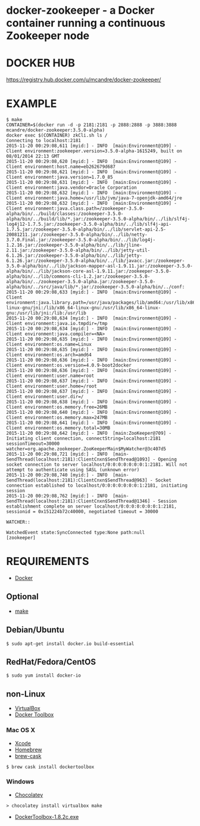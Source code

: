 # docker-zookeeper - a Docker container running a continuous Zookeeper node

# DOCKER HUB

https://registry.hub.docker.com/u/mcandre/docker-zookeeper/

# EXAMPLE

```
$ make
CONTAINER=$(docker run -d -p 2181:2181 -p 2888:2888 -p 3888:3888 mcandre/docker-zookeeper:3.5.0-alpha)
docker exec $(CONTAINER) zkCli.sh ls /
Connecting to localhost:2181
2015-11-20 00:29:08,611 [myid:] - INFO  [main:Environment@109] - Client environment:zookeeper.version=3.5.0-alpha-1615249, built on 08/01/2014 22:13 GMT
2015-11-20 00:29:08,620 [myid:] - INFO  [main:Environment@109] - Client environment:host.name=eb262679d687
2015-11-20 00:29:08,621 [myid:] - INFO  [main:Environment@109] - Client environment:java.version=1.7.0_85
2015-11-20 00:29:08,631 [myid:] - INFO  [main:Environment@109] - Client environment:java.vendor=Oracle Corporation
2015-11-20 00:29:08,632 [myid:] - INFO  [main:Environment@109] - Client environment:java.home=/usr/lib/jvm/java-7-openjdk-amd64/jre
2015-11-20 00:29:08,632 [myid:] - INFO  [main:Environment@109] - Client environment:java.class.path=/zookeeper-3.5.0-alpha/bin/../build/classes:/zookeeper-3.5.0-alpha/bin/../build/lib/*.jar:/zookeeper-3.5.0-alpha/bin/../lib/slf4j-log4j12-1.7.5.jar:/zookeeper-3.5.0-alpha/bin/../lib/slf4j-api-1.7.5.jar:/zookeeper-3.5.0-alpha/bin/../lib/servlet-api-2.5-20081211.jar:/zookeeper-3.5.0-alpha/bin/../lib/netty-3.7.0.Final.jar:/zookeeper-3.5.0-alpha/bin/../lib/log4j-1.2.16.jar:/zookeeper-3.5.0-alpha/bin/../lib/jline-2.11.jar:/zookeeper-3.5.0-alpha/bin/../lib/jetty-util-6.1.26.jar:/zookeeper-3.5.0-alpha/bin/../lib/jetty-6.1.26.jar:/zookeeper-3.5.0-alpha/bin/../lib/javacc.jar:/zookeeper-3.5.0-alpha/bin/../lib/jackson-mapper-asl-1.9.11.jar:/zookeeper-3.5.0-alpha/bin/../lib/jackson-core-asl-1.9.11.jar:/zookeeper-3.5.0-alpha/bin/../lib/commons-cli-1.2.jar:/zookeeper-3.5.0-alpha/bin/../zookeeper-3.5.0-alpha.jar:/zookeeper-3.5.0-alpha/bin/../src/java/lib/*.jar:/zookeeper-3.5.0-alpha/bin/../conf:
2015-11-20 00:29:08,633 [myid:] - INFO  [main:Environment@109] - Client environment:java.library.path=/usr/java/packages/lib/amd64:/usr/lib/x86_64-linux-gnu/jni:/lib/x86_64-linux-gnu:/usr/lib/x86_64-linux-gnu:/usr/lib/jni:/lib:/usr/lib
2015-11-20 00:29:08,634 [myid:] - INFO  [main:Environment@109] - Client environment:java.io.tmpdir=/tmp
2015-11-20 00:29:08,634 [myid:] - INFO  [main:Environment@109] - Client environment:java.compiler=<NA>
2015-11-20 00:29:08,635 [myid:] - INFO  [main:Environment@109] - Client environment:os.name=Linux
2015-11-20 00:29:08,635 [myid:] - INFO  [main:Environment@109] - Client environment:os.arch=amd64
2015-11-20 00:29:08,636 [myid:] - INFO  [main:Environment@109] - Client environment:os.version=4.0.9-boot2docker
2015-11-20 00:29:08,636 [myid:] - INFO  [main:Environment@109] - Client environment:user.name=root
2015-11-20 00:29:08,637 [myid:] - INFO  [main:Environment@109] - Client environment:user.home=/root
2015-11-20 00:29:08,637 [myid:] - INFO  [main:Environment@109] - Client environment:user.dir=/
2015-11-20 00:29:08,638 [myid:] - INFO  [main:Environment@109] - Client environment:os.memory.free=26MB
2015-11-20 00:29:08,640 [myid:] - INFO  [main:Environment@109] - Client environment:os.memory.max=247MB
2015-11-20 00:29:08,641 [myid:] - INFO  [main:Environment@109] - Client environment:os.memory.total=30MB
2015-11-20 00:29:08,642 [myid:] - INFO  [main:ZooKeeper@709] - Initiating client connection, connectString=localhost:2181 sessionTimeout=30000 watcher=org.apache.zookeeper.ZooKeeperMain$MyWatcher@3c407d5
2015-11-20 00:29:08,721 [myid:] - INFO  [main-SendThread(localhost:2181):ClientCnxn$SendThread@1093] - Opening socket connection to server localhost/0:0:0:0:0:0:0:1:2181. Will not attempt to authenticate using SASL (unknown error)
2015-11-20 00:29:08,740 [myid:] - INFO  [main-SendThread(localhost:2181):ClientCnxn$SendThread@963] - Socket connection established to localhost/0:0:0:0:0:0:0:1:2181, initiating session
2015-11-20 00:29:08,762 [myid:] - INFO  [main-SendThread(localhost:2181):ClientCnxn$SendThread@1346] - Session establishment complete on server localhost/0:0:0:0:0:0:0:1:2181, sessionid = 0x151224b72c40000, negotiated timeout = 30000

WATCHER::

WatchedEvent state:SyncConnected type:None path:null
[zookeeper]
```

# REQUIREMENTS

* [Docker](https://www.docker.com/)

## Optional

* [make](http://www.gnu.org/software/make/)

## Debian/Ubuntu

```
$ sudo apt-get install docker.io build-essential
```

## RedHat/Fedora/CentOS

```
$ sudo yum install docker-io
```

## non-Linux

* [VirtualBox](https://www.virtualbox.org/)
* [Docker Toolbox](https://www.docker.com/toolbox)

### Mac OS X

* [Xcode](http://itunes.apple.com/us/app/xcode/id497799835?ls=1&mt=12)
* [Homebrew](http://brew.sh/)
* [brew-cask](http://caskroom.io/)

```
$ brew cask install dockertoolbox
```

### Windows

* [Chocolatey](https://chocolatey.org/)

```
> chocolatey install virtualbox make
```

* [DockerToolbox-1.8.2c.exe](https://github.com/docker/toolbox/releases/download/v1.8.2c/DockerToolbox-1.8.2c.exe)
